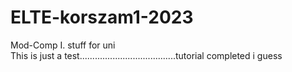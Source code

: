 # ELTE-korszam1-2023
Mod-Comp I. stuff for uni <br />
This is just a test......................................tutorial completed i guess
